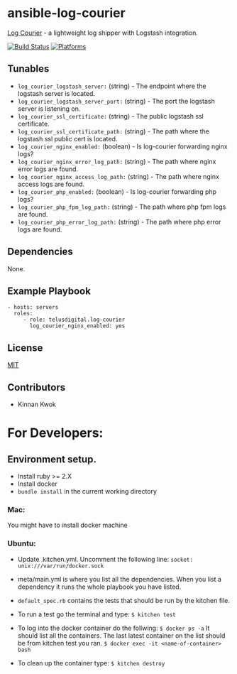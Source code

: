 # ansible-log-courier

[Log Courier](https://github.com/driskell/log-courier) - a lightweight log shipper with Logstash integration.

[![Build Status](https://travis-ci.org/telusdigital/ansible-log-courier.svg?branch=master)](https://travis-ci.org/telusdigital/ansible-log-courier)
[![Platforms](http://img.shields.io/badge/platforms-ubuntu-lightgrey.svg?style=flat)](#)

Tunables
--------
* `log_courier_logstash_server:` (string) - The endpoint where the logstash server is located.
* `log_courier_logstash_server_port:` (string) - The port the logstash server is listening on.
* `log_courier_ssl_certificate:` (string) - The public logstash ssl certificate.
* `log_courier_ssl_certificate_path:` (string) - The path where the logstash ssl public cert is located. 
* `log_courier_nginx_enabled:` (boolean) - Is log-courier forwarding nginx logs?
* `log_courier_nginx_error_log_path:` (string) - The path where nginx error logs are found.
* `log_courier_nginx_access_log_path:` (string) - The path where nginx access logs are found.
* `log_courier_php_enabled:` (boolean) - Is log-courier forwarding php logs?
* `log_courier_php_fpm_log_path:` (string) - The path where php fpm logs are found.
* `log_courier_php_error_log_path:` (string) - The path where php error logs are found.

Dependencies
------------
None.

Example Playbook
----------------
    - hosts: servers
      roles:
         - role: telusdigital.log-courier
           log_courier_nginx_enabled: yes

License
-------
[MIT](https://tldrlegal.com/license/mit-license)

Contributors
------------
* Kinnan Kwok

# For Developers:

## Environment setup. 
* Install ruby >= 2.X
* Install docker
* `bundle install` in the current working directory

### Mac:
You might have to install docker machine

### Ubuntu:
* Update .kitchen.yml. Uncomment the following line: 
  `socket: unix:///var/run/docker.sock`

* meta/main.yml is where you list all the dependencies. When you list a dependency it runs the whole playbook you have listed.

* `default_spec.rb` contains the tests that should be run by the kitchen file. 
* To run a test go the terminal and type:
`$ kitchen test `
* To log into the docker container do the follwing:
`$ docker ps -a`
It should list all the containers. The last latest container on the list should be from kitchen test you ran.
`$ docker exec -it <name-of-container> bash`

* To clean up the container type:
`$ kitchen destroy`